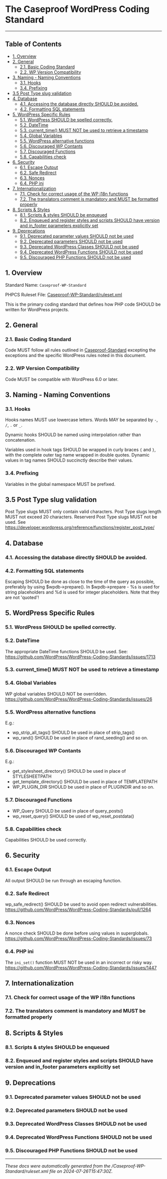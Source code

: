 The Caseproof WordPress Coding Standard=======================================---## Table of Contents+ [1. Overview](#1-overview)+ [2. General](#2-general)  + [2.1. Basic Coding Standard](#21-basic-coding-standard)  + [2.2. WP Version Compatibility](#22-wp-version-compatibility)+ [3. Naming - Naming Conventions](#3-naming---naming-conventions)  + [3.1. Hooks](#31-hooks)  + [3.4. Prefixing](#34-prefixing)+ [3.5 Post Type slug validation](#35-post-type-slug-validation)+ [4. Database](#4-database)  + [4.1. Accessing the database directly SHOULD be avoided.](#41-accessing-the-database-directly-should-be-avoided)  + [4.2. Formatting SQL statements](#42-formatting-sql-statements)+ [5. WordPress Specific Rules](#5-wordpress-specific-rules)  + [5.1. WordPress SHOULD be spelled correctly.](#51-wordpress-should-be-spelled-correctly)  + [5.2. DateTime](#52-datetime)  + [5.3. current_time() MUST NOT be used to retrieve a timestamp](#53-current_time()-must-not-be-used-to-retrieve-a-timestamp)  + [5.4. Global Variables](#54-global-variables)  + [5.5. WordPress alternative functions](#55-wordpress-alternative-functions)  + [5.6. Discouraged WP Contants](#56-discouraged-wp-contants)  + [5.7. Discouraged Functions](#57-discouraged-functions)  + [5.8. Capabilities check](#58-capabilities-check)+ [6. Security](#6-security)  + [6.1. Escape Output](#61-escape-output)  + [6.2. Safe Redirect](#62-safe-redirect)  + [6.3. Nonces](#63-nonces)  + [6.4. PHP ini](#64-php-ini)+ [7. Internationalization](#7-internationalization)  + [7.1. Check for correct usage of the WP i18n functions](#71-check-for-correct-usage-of-the-wp-i18n-functions)  + [7.2. The translators comment is mandatory and MUST be formatted properly](#72-the-translators-comment-is-mandatory-and-must-be-formatted-properly)+ [8. Scripts & Styles](#8-scripts-&-styles)  + [8.1. Scripts & styles SHOULD be enqueued](#81-scripts-&-styles-should-be-enqueued)  + [8.2. Enqueued and register styles and scripts SHOULD have version and in_footer parameters explicitly set](#82-enqueued-and-register-styles-and-scripts-should-have-version-and-in_footer-parameters-explicitly-set)+ [9. Deprecations](#9-deprecations)  + [9.1. Deprecated parameter values SHOULD not be used](#91-deprecated-parameter-values-should-not-be-used)  + [9.2. Deprecated parameters SHOULD not be used](#92-deprecated-parameters-should-not-be-used)  + [9.3. Deprecated WordPress Classes SHOULD not be used](#93-deprecated-wordpress-classes-should-not-be-used)  + [9.4. Deprecated WordPress Functions SHOULD not be used](#94-deprecated-wordpress-functions-should-not-be-used)  + [9.5. Discouraged PHP Functions SHOULD not be used](#95-discouraged-php-functions-should-not-be-used)## 1. OverviewStandard Name: `Caseproof-WP-Standard`

PHPCS Ruleset File: [Caseproof-WP-Standard/ruleset.xml](../Caseproof-WP-Standard/ruleset.xml)

This is the primary coding standard that defines how PHP code SHOULD be written for WordPress projects.## 2. General### 2.1. Basic Coding StandardCode MUST follow all rules outlined in [Caseproof-Standard](./caseproof-standard.md)
excepting the exceptions and the specific WordPress rules noted in this document.### 2.2. WP Version CompatibilityCode MUST be compatible with WordPress 6.0 or later.## 3. Naming - Naming Conventions### 3.1. HooksHooks names MUST use lowercase letters. Words MAY be separated by `-`, `/`,
`.` or `_`.

Dynamic hooks SHOULD be named using interpolation rather than concatenation.

Variables used in hook tags SHOULD be wrapped in curly braces `{` and `}`,
with the complete outer tag name wrapped in double quotes. Dynamic values
in tag names SHOULD succinctly describe their values.### 3.4. PrefixingVariables in the global namespace MUST be prefixed.## 3.5 Post Type slug validationPost Type slugs MUST only contain valid characters.
Post Type slugs length MUST not exceed 20 characters.
Reserverd Post Type slugs MUST not be used. See https://developer.wordpress.org/reference/functions/register_post_type/## 4. Database### 4.1. Accessing the database directly SHOULD be avoided.### 4.2. Formatting SQL statementsEscaping SHOULD be done as close to the time of the query
as possible, preferably by using $wpdb->prepare().
In $wpdb->prepare - %s is used for string placeholders and %d is used for integer
placeholders. Note that they are not 'quoted'!## 5. WordPress Specific Rules### 5.1. WordPress SHOULD be spelled correctly.### 5.2. DateTimeThe appropriate DateTime functions SHOULD be used.
See: https://github.com/WordPress/WordPress-Coding-Standards/issues/1713### 5.3. current_time() MUST NOT be used to retrieve a timestamp### 5.4. Global VariablesWP global variables SHOULD NOT be overridden.
https://github.com/WordPress/WordPress-Coding-Standards/issues/26### 5.5. WordPress alternative functionsE.g.:
- wp_strip_all_tags() SHOULD be used in place of strip_tags()
- wp_rand() SHOULD be used in place of rand_seeding()
and so on.### 5.6. Discouraged WP ContantsE.g.:
- get_stylesheet_directory() SHOULD be used in place of STYLESHEETPATH
- get_template_directory() SHOULD be used in place of TEMPLATEPATH
- WP_PLUGIN_DIR SHOULD be used in place of PLUGINDIR
and so on.### 5.7. Discouraged Functions- WP_Query SHOULD be used in place of query_posts()
- wp_reset_query() SHOULD be used of wp_reset_postdata()### 5.8. Capabilities checkCapabilities SHOULD be used correctly.## 6. Security### 6.1. Escape OutputAll output SHOULD be run through an escaping function.### 6.2. Safe Redirectwp_safe_redirect() SHOULD be used to avoid open redirect vulnerabilities.
https://github.com/WordPress/WordPress-Coding-Standards/pull/1264### 6.3. NoncesA nonce check SHOULD be done before using values in superglobals.
https://github.com/WordPress/WordPress-Coding-Standards/issues/73### 6.4. PHP iniThe `ini_set()` function MUST NOT be used in an incorrect or risky way.
https://github.com/WordPress/WordPress-Coding-Standards/issues/1447## 7. Internationalization### 7.1. Check for correct usage of the WP i18n functions### 7.2. The translators comment is mandatory and MUST be formatted properly## 8. Scripts & Styles### 8.1. Scripts & styles SHOULD be enqueued### 8.2. Enqueued and register styles and scripts SHOULD have version and in_footer parameters explicitly set## 9. Deprecations### 9.1. Deprecated parameter values SHOULD not be used### 9.2. Deprecated parameters SHOULD not be used### 9.3. Deprecated WordPress Classes SHOULD not be used### 9.4. Deprecated WordPress Functions SHOULD not be used### 9.5. Discouraged PHP Functions SHOULD not be used---_These docs were automatically generated from the /Caseproof-WP-Standard/ruleset.xml file on 2024-07-26T15:47:30Z._